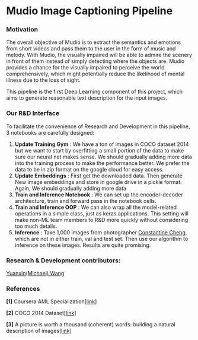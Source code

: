 # Mudio Image Captioning Pipeline

### Motivation
The overall objective of Mudio is to extract the semantics and emotions from short videos and pass them to the user in the form of music and melody.
With Mudio, the visually impaired will be able to admire the scenery in front of them instead of simply detecting where the objects are.
Mudio provides a chance for the visually impaired to perceive the world comprehensively, which might potentially reduce the likelihood of mental illness due to the loss of sight.

This pipeline is the first Deep Learning component of this project, which aims to generate reasonable text description for the
input images.

### Our R&D Interface
To facilitate the convenience of Research and Development in this pipeline, 3 notebooks are carefully designed:
1. **Update Training Gym** :  We have a ton of images in COCO dataset 2014 but we want to start by overfitting a small portion of the data to make sure our neural net makes sense. We should gradually adding more data into the training process to make the performance better. We prefer the data to be in zip format on the google cloud for easy access.
2. **Update Embeddings** :  First get the downloaded data. Then generate New image embeddings and store in google drive in a pickle format. Again, We should gradually adding more data
3. **Train and Inference Notebook** :  We can set up the encoder-decoder architecture, train and forward pass in the notebook cells.
3. **Train and Inference OOP** :  We can also wrap all the model-related operations in a simple class, just as keras.applications. This setting will make non-ML team members to R&D more quickly without considering too much details.
4. **Inference** :  Take 1,000 images from photographer [Constantine Cheng](https://www.instagram.com/cons.i.jhc/), which are not in either train, val and test set. Then use our algorithm to inference on these images. Results are quite promising.

### Research & Development contributors:
[Yuanxin(Michael) Wang](https://www.linkedin.com/in/michael-yuanxin-wang/)


### References
**[1]** Coursera AML Specialization[[link]](
https://www.coursera.org/specializations/aml)

**[2]** COCO 2014 Dataset[[link]](
http://cocodataset.org/#home)

**[3]** A picture is worth a thousand (coherent) words: building a natural description of images[[link]](
https://ai.googleblog.com/2014/11/a-picture-is-worth-thousand-coherent.html)
